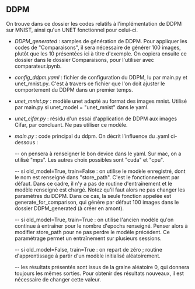 <h2>DDPM</h2>

On trouve dans ce dossier les codes relatifs à l'implémentation de DDPM sur MNIST, ainsi qu'un UNET fonctionnel pour celui-ci. 

- <i> DDPM_generated </i> : samples de génération de DDPM. Pour appliquer les codes de "Comparaisons", il sera nécessaire de générer 100 images, plutôt que les 10 présentées ici à titre d'exemple. On copiera ensuite ce dossier dans le dossier Comparaisons, pour l'utiliser avec comparateur.ipynb.
- <i> config_ddpm.yaml </i> : fichier de configuration du DDPM, lu par main.py et unet_mnist.py. C'est à travers ce fichier que l'on doit ajuster le comportement du DDPM dans un premier temps.
- <i> unet_mnist.py </i> : modèle unet adapté au format des images mnist. Utilisé par main.py si unet_model = "unet_mnist" dans le yaml.
- <i> unet_cifar.py </i> : résidu d'un essai d'application de DDPM aux images Cifar, par concluant. Ne pas utiliser ce modèle.

- <i> main.py </i> : code principal du ddpm. On décrit l'influence du .yaml ci-dessous :

  -- on pensera à renseigner le bon device dans le yaml. Sur mac, on a utilisé "mps". Les autres choix possibles sont "cuda" et "cpu".

  -- si old_model=True, train=False : on utilise le modèle enregistré, dont le nom est renseigné dans "store_path". C'est le fonctionnement par défaut. Dans ce cadre, il n'y a pas de routine d'entraînement et le modèle renseigné est chargé. Notez qu'il faut alors ne pas changer les paramètres du DDPM.
    Dans ce cas, la seule fonction appelée est generate_for_comparison, qui génère par défaut 100 images dans le dossier DDPM_generated (à créer en amont).

  -- si old_model=True, train=True : on utilise l'ancien modèle qu'on continue à entraîner pour le nombre d'epochs renseigné. Penser alors à modifier store_path pour ne pas perdre le modèle précédent. Ce paramétrage permet un entraînement sur plusieurs sessions.

  -- si old_model=False, train=True : on repart de zéro ; routine d'apprentissage à partir d'un modèle initialisé aléatoirement.
  
  -- les résultats présentés sont issus de la graine aléatoire 0, qui donnera toujours les mêmes sorties. Pour obtenir des résultats nouveaux, il est nécessaire de changer cette valeur.

  
  
  
